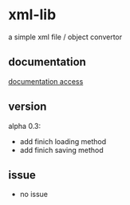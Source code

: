 # xml-lib
a simple xml file / object convertor


## documentation
[documentation access](https://github.com/davidporras31/xml-lib/wiki)

## version
alpha 0.3:
- add finich loading method
- add finich saving method

## issue
- no issue
